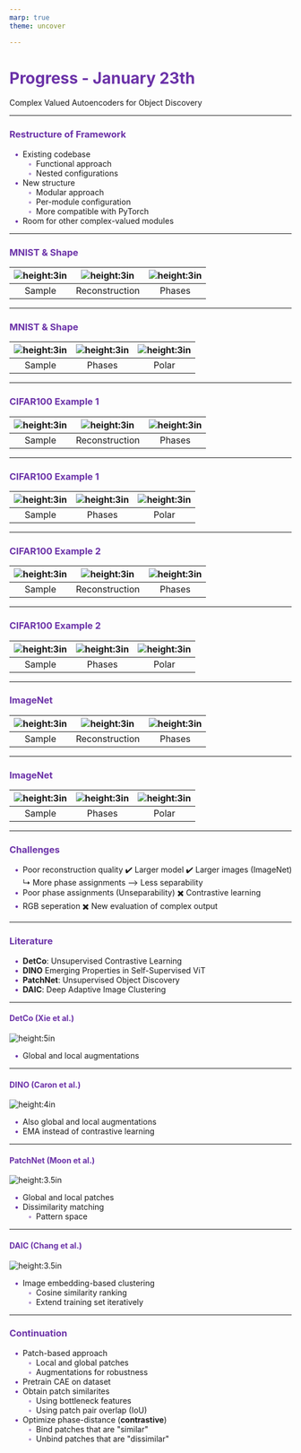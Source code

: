 ```yaml
---
marp: true
theme: uncover

---
```

# Progress - January 23th
Complex Valued Autoencoders for Object Discovery

---
### Restructure of Framework
- Existing codebase
    - Functional approach
    - Nested configurations
- New structure
    - Modular approach
    - Per-module configuration
    - More compatible with PyTorch
- Room for other complex-valued modules

---
### MNIST & Shape
| ![height:3in](assets/mnist_s.jpg) | ![height:3in](assets/mnist_r.jpg) | ![height:3in](assets/mnist_c.jpg) |
| :---: | :---: | :---: |
| Sample | Reconstruction |Phases |

---
### MNIST & Shape
| ![height:3in](assets/mnist_s.jpg) | ![height:3in](assets/mnist_p.jpg) | ![height:3in](assets/mnist_c.jpg) |
| :---: | :---: | :---: |
| Sample | Phases | Polar |

---
### CIFAR100 Example 1
| ![height:3in](assets/cifar1_s.jpg) | ![height:3in](assets/cifar1_r.jpg) | ![height:3in](assets/cifar1_c.jpg) |
| :---: | :---: | :---: |
| Sample | Reconstruction | Phases |

---
### CIFAR100 Example 1
| ![height:3in](assets/cifar1_s.jpg) | ![height:3in](assets/cifar1_p.jpg) | ![height:3in](assets/cifar1_c.jpg) |
| :---: | :---: | :---: |
| Sample | Phases | Polar |

---
### CIFAR100 Example 2
| ![height:3in](assets/cifar2_s.jpg) | ![height:3in](assets/cifar2_r.jpg) | ![height:3in](assets/cifar2_c.jpg) |
| :---: | :---: | :---: |
| Sample | Reconstruction | Phases |

---
### CIFAR100 Example 2
| ![height:3in](assets/cifar2_s.jpg) | ![height:3in](assets/cifar2_p.jpg) | ![height:3in](assets/cifar2_c.jpg) |
| :---: | :---: | :---: |
| Sample | Phases | Polar |

---
### ImageNet
| ![height:3in](assets/imagenet_s.jpg) | ![height:3in](assets/imagenet_r.jpg) | ![height:3in](assets/imagenet_c.jpg) |
| :---: | :---: | :---: |
| Sample | Reconstruction | Phases |

---
### ImageNet
| ![height:3in](assets/imagenet_s.jpg) | ![height:3in](assets/imagenet_p.jpg) | ![height:3in](assets/imagenet_c.jpg) |
| :---: | :---: | :---: |
| Sample | Phases | Polar |

---
### Challenges
- Poor reconstruction quality
    :heavy_check_mark: Larger model
    :heavy_check_mark: Larger images (ImageNet)
    &nbsp;&nbsp;&nbsp;&nbsp; ↳ More phase assignments ⟶ Less separability
- Poor phase assignments (Unseparability)
    :heavy_multiplication_x: Contrastive learning
- RGB seperation
    :heavy_multiplication_x: New evaluation of complex output

---
### Literature

- **DetCo**: Unsupervised Contrastive Learning
- **DINO** Emerging Properties in Self-Supervised ViT
- **PatchNet**: Unsupervised Object Discovery
- **DAIC**: Deep Adaptive Image Clustering

---
#### DetCo (Xie et al.)
![height:5in](assets/detco.jpg)
- Global and local augmentations

---
#### DINO (Caron et al.)
![height:4in](assets/dino.jpg)
- Also global and local augmentations
- EMA instead of contrastive learning

---
#### PatchNet (Moon et al.)
![height:3.5in](assets/patchnet.jpg)
- Global and local patches
- Dissimilarity matching
    - Pattern space

---
#### DAIC (Chang et al.)
![height:3.5in](assets/daic.jpg)
- Image embedding-based clustering
    - Cosine similarity ranking
    - Extend training set iteratively

---
### Continuation
- Patch-based approach
    - Local and global patches
    - Augmentations for robustness
- Pretrain CAE on dataset
- Obtain patch similarites
    - Using bottleneck features
    - Using patch pair overlap (IoU)
- Optimize phase-distance (**contrastive**)
    - Bind patches that are "similar"
    - Unbind patches that are "dissimilar"

<style>
    h1, h2, h3, h4, h5 {
        color: #6b32a8
    }

    ul {
        width: 100%;
        list-style: none;
    }

    ul li::before {
        content: "\2022";
        color: #6b32a8;
        font-weight: bold;
        display: inline-block;
        width: 1em;
        margin-left: -1em;
    }

    ul ul li::before {
        opacity: 0.5;
    }
</style>